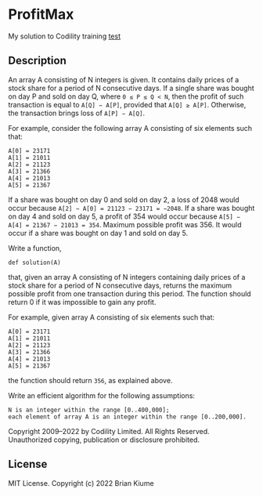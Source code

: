 # ProfitMax

My solution to Codility training [test](https://app.codility.com/programmers/lessons/9-maximum_slice_problem/max_profit/)

## Description


An array A consisting of N integers is given. It contains daily prices of a stock share for a period of N consecutive days. 
If a single share was bought on day P and sold on day Q, where `0 ≤ P ≤ Q < N`, then the profit of such transaction is equal to `A[Q] − A[P]`, 
provided that `A[Q] ≥ A[P]`. Otherwise, the transaction brings loss of `A[P] − A[Q]`.

For example, consider the following array A consisting of six elements such that:

    A[0] = 23171
    A[1] = 21011
    A[2] = 21123
    A[3] = 21366
    A[4] = 21013
    A[5] = 21367

If a share was bought on day 0 and sold on day 2, a loss of 2048 would occur because `A[2] − A[0] = 21123 − 23171 = −2048`. 
If a share was bought on day 4 and sold on day 5, a profit of 354 would occur because `A[5] − A[4] = 21367 − 21013 = 354`. 
Maximum possible profit was 356. It would occur if a share was bought on day 1 and sold on day 5.

Write a function,

    def solution(A)

that, given an array A consisting of N integers containing daily prices of a stock share for a period of N consecutive days, 
returns the maximum possible profit from one transaction during this period. The function should return 0 if it was impossible to gain any profit.

For example, given array A consisting of six elements such that:

    A[0] = 23171
    A[1] = 21011
    A[2] = 21123
    A[3] = 21366
    A[4] = 21013
    A[5] = 21367

the function should return `356`, as explained above.

Write an efficient algorithm for the following assumptions:

    N is an integer within the range [0..400,000];
    each element of array A is an integer within the range [0..200,000].

Copyright 2009–2022 by Codility Limited. All Rights Reserved. Unauthorized copying, publication or disclosure prohibited.

## License
MIT License. Copyright (c) 2022 Brian Kiume

